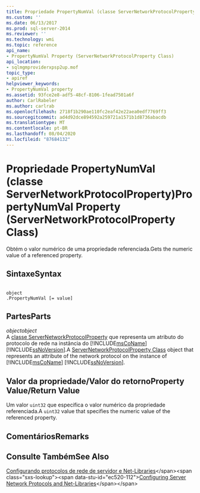 ```yaml
---
title: Propriedade PropertyNumVal (classe ServerNetworkProtocolProperty) | Microsoft Docs
ms.custom: ''
ms.date: 06/13/2017
ms.prod: sql-server-2014
ms.reviewer: ''
ms.technology: wmi
ms.topic: reference
api_name:
- PropertyNumVal Property (ServerNetworkProtocolProperty Class)
api_location:
- sqlmgmproviderxpsp2up.mof
topic_type:
- apiref
helpviewer_keywords:
- PropertyNumVal property
ms.assetid: 93fce2e8-adf5-48cf-8106-1fead7501a6f
author: CarlRabeler
ms.author: carlrab
ms.openlocfilehash: 2718f1b290ae110fc2eaf42e22aea0edf7769ff3
ms.sourcegitcommit: ad4d92dce894592a259721a1571b1d8736abacdb
ms.translationtype: MT
ms.contentlocale: pt-BR
ms.lasthandoff: 08/04/2020
ms.locfileid: "87684132"
---
```

# <a name="propertynumval-property-servernetworkprotocolproperty-class"></a><span data-ttu-id="ec520-102">Propriedade PropertyNumVal (classe ServerNetworkProtocolProperty)</span><span class="sxs-lookup"><span data-stu-id="ec520-102">PropertyNumVal Property (ServerNetworkProtocolProperty Class)</span></span>
  <span data-ttu-id="ec520-103">Obtém o valor numérico de uma propriedade referenciada.</span><span class="sxs-lookup"><span data-stu-id="ec520-103">Gets the numeric value of a referenced property.</span></span>  
  
## <a name="syntax"></a><span data-ttu-id="ec520-104">Sintaxe</span><span class="sxs-lookup"><span data-stu-id="ec520-104">Syntax</span></span>  
  
```  
  
object  
.PropertyNumVal [= value]  
```  
  
## <a name="parts"></a><span data-ttu-id="ec520-105">Partes</span><span class="sxs-lookup"><span data-stu-id="ec520-105">Parts</span></span>  
 <span data-ttu-id="ec520-106">*object*</span><span class="sxs-lookup"><span data-stu-id="ec520-106">*object*</span></span>  
 <span data-ttu-id="ec520-107">A [classe ServerNetworkProtocolProperty](servernetworkprotocolproperty-class.md) que representa um atributo do protocolo de rede na instância do [!INCLUDE[msCoName](../../../includes/msconame-md.md)] [!INCLUDE[ssNoVersion](../../../includes/ssnoversion-md.md)].</span><span class="sxs-lookup"><span data-stu-id="ec520-107">A [ServerNetworkProtocolProperty Class](servernetworkprotocolproperty-class.md) object that represents an attribute of the network protocol on the instance of [!INCLUDE[msCoName](../../../includes/msconame-md.md)] [!INCLUDE[ssNoVersion](../../../includes/ssnoversion-md.md)].</span></span>  
  
## <a name="property-valuereturn-value"></a><span data-ttu-id="ec520-108">Valor da propriedade/Valor do retorno</span><span class="sxs-lookup"><span data-stu-id="ec520-108">Property Value/Return Value</span></span>  
 <span data-ttu-id="ec520-109">Um valor `uint32` que especifica o valor numérico da propriedade referenciada.</span><span class="sxs-lookup"><span data-stu-id="ec520-109">A `uint32` value that specifies the numeric value of the referenced property.</span></span>  
  
## <a name="remarks"></a><span data-ttu-id="ec520-110">Comentários</span><span class="sxs-lookup"><span data-stu-id="ec520-110">Remarks</span></span>  
  
## <a name="see-also"></a><span data-ttu-id="ec520-111">Consulte Também</span><span class="sxs-lookup"><span data-stu-id="ec520-111">See Also</span></span>  
 <span data-ttu-id="ec520-112">[Configurando protocolos de rede de servidor e Net-Libraries](https://msdn.microsoft.com/library/ms177485\(v=sql.100\).aspx)</span><span class="sxs-lookup"><span data-stu-id="ec520-112">[Configuring Server Network Protocols and Net-Libraries](https://msdn.microsoft.com/library/ms177485\(v=sql.100\).aspx)</span></span>  
  
  
